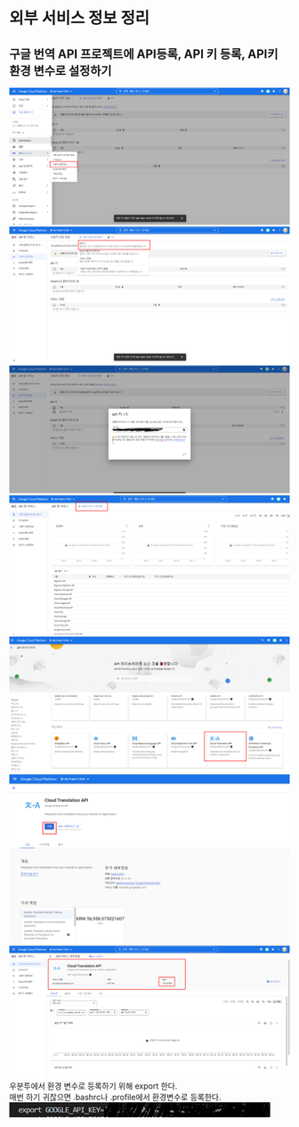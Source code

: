 #  외부 서비스 정보 정리

## 구글 번역 API 프로젝트에 API등록, API 키 등록, API키 환경 변수로 설정하기

![](image/%EA%B5%AC%EA%B8%801.png)    
![](image/%EA%B5%AC%EA%B8%802.png)    
![](image/%EA%B5%AC%EA%B8%803.png)    
![](image/%EA%B5%AC%EA%B8%804.png)    
![](image/%EA%B5%AC%EA%B8%805.png)    
![](image/%EA%B5%AC%EA%B8%806.png)    
![](image/%EA%B5%AC%EA%B8%807.png)    
우분투에서 환경 변수로 등록하기 위해 export 한다.  
매번 하기 귀찮으면 .bashrc나 .profile에서 환경변수로 등록한다.  
![](image/%EA%B5%AC%EA%B8%808.png)    


